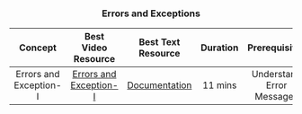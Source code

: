 <h3 align="center"> Errors and Exceptions </h3>

| Concept | Best Video Resource | Best Text Resource | Duration | Prerequisites |
|:-------:| :-----------------: | :----------------: | :------: | :-----------: |
| Errors and Exception-I | [Errors and Exception-I](https://www.youtube.com/watch?v=Ia1i5EIGp9k) | [Documentation](http://interactivepython.org/runestone/static/pythonds/Introduction/ExceptionHandling.html) | 11 mins | Understand Error Messages || Errors and Exception-II | [Errors and Exception-II](https://www.youtube.com/watch?v=xiNbGFf_kD0) | [Documentation](https://docs.python.org/3/library/exceptions.html) | 10 mins | Errors and Exception-I |
